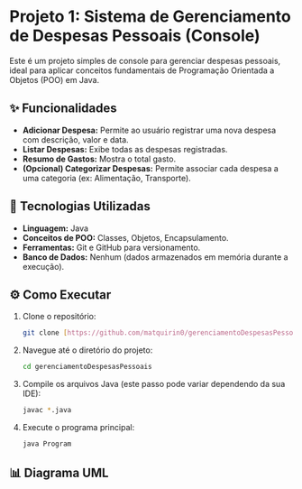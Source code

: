 # Projeto 1: Sistema de Gerenciamento de Despesas Pessoais (Console)

Este é um projeto simples de console para gerenciar despesas pessoais, ideal para aplicar conceitos fundamentais de Programação Orientada a Objetos (POO) em Java.

## ✨ Funcionalidades

* **Adicionar Despesa:** Permite ao usuário registrar uma nova despesa com descrição, valor e data.
* **Listar Despesas:** Exibe todas as despesas registradas.
* **Resumo de Gastos:** Mostra o total gasto.
* **(Opcional) Categorizar Despesas:** Permite associar cada despesa a uma categoria (ex: Alimentação, Transporte).

## 🚀 Tecnologias Utilizadas

* **Linguagem:** Java
* **Conceitos de POO:** Classes, Objetos, Encapsulamento.
* **Ferramentas:** Git e GitHub para versionamento.
* **Banco de Dados:** Nenhum (dados armazenados em memória durante a execução).

## ⚙️ Como Executar

1.  Clone o repositório:
    ```bash
    git clone [https://github.com/matquirin0/gerenciamentoDespesasPessoais.git](https://github.com/matquirin0/gerenciamentoDespesasPessoais.git)
    ```
2.  Navegue até o diretório do projeto:
    ```bash
    cd gerenciamentoDespesasPessoais
    ```
3.  Compile os arquivos Java (este passo pode variar dependendo da sua IDE):
    ```bash
    javac *.java
    ```
4.  Execute o programa principal:
    ```bash
    java Program
    ```

## 📊 Diagrama UML
